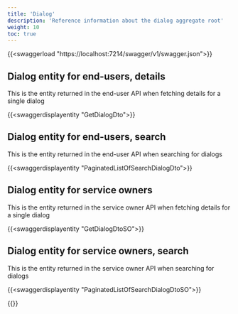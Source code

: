 ```yaml
---
title: 'Dialog'
description: 'Reference information about the dialog aggregate root'
weight: 10
toc: true
---
```


{{<swaggerload "https://localhost:7214/swagger/v1/swagger.json">}}

## Dialog entity for end-users, details

This is the entity returned in the end-user API when fetching details for a single dialog 

{{<swaggerdisplayentity "GetDialogDto">}}

## Dialog entity for end-users, search

This is the entity returned in the end-user API when searching for dialogs

{{<swaggerdisplayentity "PaginatedListOfSearchDialogDto">}}

## Dialog entity for service owners

This is the entity returned in the service owner API when fetching details for a single dialog 

{{<swaggerdisplayentity "GetDialogDtoSO">}}

## Dialog entity for service owners, search

This is the entity returned in the service owner API when searching for dialogs

{{<swaggerdisplayentity "PaginatedListOfSearchDialogDtoSO">}}

{{<children />}}

